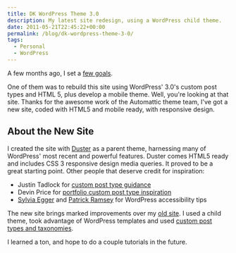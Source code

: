 ```yaml
---
title: DK WordPress Theme 3.0
description: My latest site redesign, using a WordPress child theme.
date: 2011-05-21T22:45:22+00:00
permalink: /blog/dk-wordpress-theme-3-0/
tags:
  - Personal
  - WordPress
---
```

A few months ago, I set a [few goals](http://davidakennedy.com/2011/01/07/new-year-new-goals-2011/).

One of them was to rebuild this site using WordPress' 3.0's custom post types and HTML 5, plus develop a mobile theme. Well, you're looking at that site. Thanks for the awesome work of the Automattic theme team, I've got a new site, coded with HTML5 and mobile ready, with responsive design.

## About the New Site

I created the site with [Duster](http://wordpress.org/extend/themes/duster) as a parent theme, harnessing many of WordPress' most recent and powerful features. Duster comes HTML5 ready and includes CSS 3 responsive design media queries. It proved to be a great starting point. Other people that deserve credit for inspiration:

  * Justin Tadlock for [custom post type guidance](http://justintadlock.com/archives/2010/04/29/custom-post-types-in-wordpress)
  * Devin Price for [portfolio custom post type inspiration](http://wptheming.com/2010/07/portfolio-theme/)
  * [Sylvia Egger](http://sprungmarker.de/2010/wordpress-child-theme-for-twenty-ten-accessible-1-0/) and [Patrick Ramsey](http://slash25.com/2011/05/accessu-2011-accessibility-and-wordpress/) for WordPress accessibility tips

The new site brings marked improvements over my [old site](http://davidakennedy.com/2010/welcome-to-a-brand-new-site/). I used a child theme, took advantage of WordPress templates and used [custom post types and taxonomies](http://davidakennedy.com/projects/).

I learned a ton, and hope to do a couple tutorials in the future.